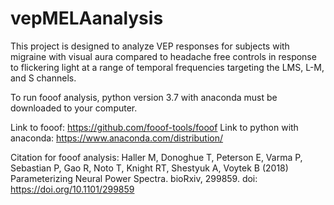 # vepMELAanalysis
This project is designed to analyze VEP responses for subjects with migraine with visual aura compared to headache free controls in response to flickering light at a range of temporal frequencies targeting the LMS, L-M, and S channels.

To run fooof analysis, python version 3.7 with anaconda must be downloaded to your computer.

Link to fooof: https://github.com/fooof-tools/fooof
Link to python with anaconda: https://www.anaconda.com/distribution/

Citation for fooof analysis: 
Haller M, Donoghue T, Peterson E, Varma P, Sebastian P, Gao R, Noto T, Knight RT, Shestyuk A,
Voytek B (2018) Parameterizing Neural Power Spectra. bioRxiv, 299859.
doi: https://doi.org/10.1101/299859
